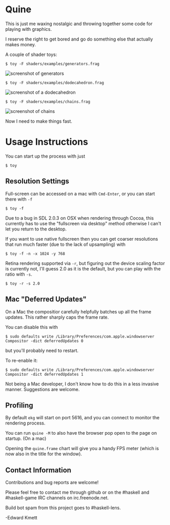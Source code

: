 Quine
=====

This is just me waxing nostalgic and throwing together some code for playing with graphics.

I reserve the right to get bored and go do something else that actually makes money.

A couple of shader toys:

```
$ toy -F shaders/examples/generators.frag
```

![screenshot of generators](https://raw.githubusercontent.com/wiki/ekmett/quine/generators.png)

```
$ toy -F shaders/examples/dodecahedron.frag
```

![screenshot of a dodecahedron](https://raw.githubusercontent.com/wiki/ekmett/quine/dodecahedron.png)

```
$ toy -F shaders/examples/chains.frag
```

![screenshot of chains](https://raw.githubusercontent.com/wiki/ekmett/quine/chains.png)


Now I need to make things fast.

Usage Instructions
==================

You can start up the process with just

```
$ toy
```

Resolution Settings
-------------------

Full-screen can be accessed on a mac with `Cmd-Enter`, or you can start there with `-f`

```
$ toy -f
```

Due to a bug in SDL 2.0.3 on OSX when rendering through Cocoa, this currently has to use the "fullscreen via desktop" method
otherwise I can't let you return to the desktop.

If you want to use native fullscreen then you can get coarser resolutions that run much faster (due to the lack of upsampling) with

```
$ toy -f -n -x 1024 -y 768
```

Retina rendering supported via `-r`, but figuring out the device scaling factor is currently not, I'll guess 2.0 as it is the default, but
you can play with the ratio with `-s`.

```
$ toy -r -s 2.0
```

Mac "Deferred Updates"
----------------------

On a Mac the compositior carefully helpfully batches up all the frame updates. This rather sharply caps the frame rate.

You can disable this with

```
$ sudo defaults write /Library/Preferences/com.apple.windowserver Compositor -dict deferredUpdates 0
```

but you'll probably need to restart.

To re-enable it:

```
$ sudo defaults write /Library/Preferences/com.apple.windowserver Compositor -dict deferredUpdates 1
```

Not being a Mac developer, I don't know how to do this in a less invasive manner. Suggestions are welcome.

Profiling
---------

By default `ekg` will start on port 5616, and you can connect to monitor the rendering process.

You can run `quine -M` to also have the browser pop open to the page on startup. (On a mac)

Opening the `quine.frame` chart will give you a handy FPS meter (which is now also in the title for the window).


Contact Information
-------------------

Contributions and bug reports are welcome!

Please feel free to contact me through github or on the #haskell and #haskell-game IRC channels on irc.freenode.net.

Build bot spam from this project goes to #haskell-lens.

-Edward Kmett
